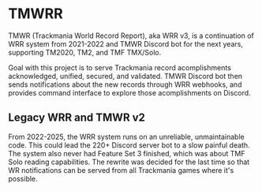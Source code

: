 # TMWRR

TMWR (Trackmania World Record Report), aka WRR v3, is a continuation of WRR system from 2021-2022 and TMWR Discord bot for the next years, supporting TM2020, TM2, and TMF TMX/Solo.

Goal with this project is to serve Trackmania record acomplishments acknowledged, unified, secured, and validated. TMWR Discord bot then sends notifications about the new records through WRR webhooks, and provides command interface to explore those acomplishments on Discord.

## Legacy WRR and TMWR v2

From 2022-2025, the WRR system runs on an unreliable, unmaintainable code. This could lead the 220+ Discord server bot to a slow painful death. The system also never had Feature Set 3 finished, which was about TMF Solo reading capabilities. The rewrite was decided for the last time so that WR notifications can be served from all Trackmania games where it's possible.
